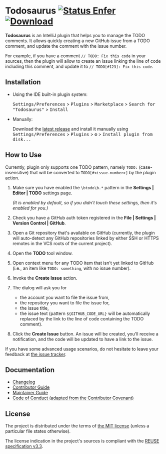 <!--
SPDX-FileCopyrightText: 2000-2021 JetBrains s.r.o.
SPDX-FileCopyrightText: 2024 Todosaurus contributors <https://github.com/ForNeVeR/Todosaurus>

SPDX-License-Identifier: Apache-2.0
-->

Todosaurus [![Status Enfer][status-enfer]][andivionian-status-classifier] [![Download][badge.plugin]][marketplace.plugin]
==========

<!-- Plugin description -->
**Todosaurus** is an IntelliJ plugin that helps you to manage the TODO comments. It allows quickly creating a new GitHub issue from a TODO comment, and update the comment with the issue number.

For example, if you have a comment `// TODO: Fix this code` in your sources, then the plugin will allow to create an issue linking the line of code including this comment, and update it to `// TODO[#123]: Fix this code`.
<!-- Plugin description end -->

## Installation

- Using the IDE built-in plugin system:

  <kbd>Settings/Preferences</kbd> > <kbd>Plugins</kbd> > <kbd>Marketplace</kbd> > <kbd>Search for "Todosaurus"</kbd> >
  <kbd>Install</kbd>

- Manually:

  Download the [latest release](https://github.com/ForNeVeR/Todosaurus/releases/latest) and install it manually using
  <kbd>Settings/Preferences</kbd> > <kbd>Plugins</kbd> > <kbd>⚙️</kbd> > <kbd>Install plugin from disk...</kbd>

How to Use
----------
Currently, plugin only supports one TODO pattern, namely `TODO:` (case-insensitive) that will be converted to `TODO[#<issue-number>]` by the plugin action.

1. Make sure you have enabled the `\btodo\b.*` pattern in the **Settings | Editor | TODO** settings page.

   _(It is enabled by default, so if you didn't touch these settings, then it's enabled for you.)_
2. Check you have a GitHub auth token registered in the **File | Settings | Version Control | GitHub**.
3. Open a Git repository that's available on GitHub (currently, the plugin will auto-detect any GitHub repositories linked by either SSH or HTTPS remotes in the VCS roots of the current project).
4. Open the **TODO** tool window.
5. Open context menu for any TODO item that isn't yet linked to GitHub (i.e., an item like `TODO: something`, with no issue number).
6. Invoke the **Create Issue** action.
7. The dialog will ask you for
   - the account you want to file the issue from,
   - the repository you want to file the issue for,
   - the issue title,
   - the issue text (pattern `${GITHUB_CODE_URL}` will be automatically replaced by the link to the line of code containing the TODO comment).
8. Click the **Create Issue** button. An issue will be created, you'll receive a notification, and the code will be updated to have a link to the issue.

If you have some advanced usage scenarios, do not hesitate to leave your feedback at [the issue tracker][issues].

Documentation
-------------
- [Changelog][docs.changelog]
- [Contributor Guide][docs.contributing]
- [Maintainer Guide][docs.maintainer-guide]
- [Code of Conduct (adapted from the Contributor Covenant)][docs.code-of-conduct]

License
-------
The project is distributed under the terms of [the MIT license][docs.license]
(unless a particular file states otherwise).

The license indication in the project's sources is compliant with the [REUSE specification v3.3][reuse.spec].

[andivionian-status-classifier]: https://andivionian.fornever.me/v1/#status-enfer-
[badge.plugin]: https://img.shields.io/jetbrains/plugin/v/23838.svg
[docs.changelog]: CHANGELOG.md
[docs.code-of-conduct]: CODE_OF_CONDUCT.md
[docs.contributing]: CONTRIBUTING.md
[docs.license]: LICENSE.md
[docs.maintainer-guide]: MAINTAINERSHIP.md
[issues]: https://github.com/ForNeVeR/Todosaurus/issues
[marketplace.plugin]: https://plugins.jetbrains.com/plugin/23838
[reuse.spec]: https://reuse.software/spec-3.3/
[status-enfer]: https://img.shields.io/badge/status-enfer-orange.svg
